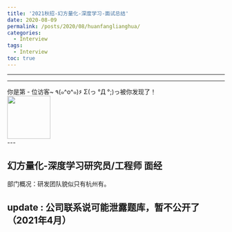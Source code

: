 ```yaml
---
title: '2021秋招-幻方量化-深度学习-面试总结'
date: 2020-08-09
permalink: /posts/2020/08/huanfanglianghua/
categories:
  - Interview
tags:
  - Interview
toc: true
---
```


---

---

<div>
<div class="button01">
      <visited_a href="#" display:inline>你是第<span data-hk-page="current"> - </span>位访客~</visited_a>
      <visited_p class="top">٩(๑^o^๑)۶</visited_p>
      <visited_p class="bottom">Σ(っ °Д °;)っ被你发现了！</visited_p>
</div>
<img align="center" width="100" src="{{ site.url }}/images/static/take_me.gif" alt="" display:inline>
</div>
---

## 幻方量化-深度学习研究员/工程师 面经

部门概况：研发团队貌似只有杭州有。

## update : 公司联系说可能泄露题库，暂不公开了 （2021年4月）

<!--

## 笔试 （2020 年 8 月 09 日）

- 算法题 1

```python

'''
压缩字符串，如果一个字符出现的次数大于等于3次的话，将他表示成 数字+字符

例如：   aaabccccd**zzz   -> 3ab4cd883z
'''
# coding=utf-8
import sys
def encode(s):
    # 返回编码后的字符串
    final = []
    pre = '0'
    cnt = 0
    for c in s:
        if c != pre:
            if cnt < 3:
                for i in range(cnt):
                    final.append(pre)
            else:
                final.append(str(cnt))
                final.append(pre)
            pre = c
            cnt = 1
        else:
            cnt += 1
    if cnt >= 3:
        final.append(str(cnt))
        final.append(pre)
    else:
        for i in range(cnt):
            final.append(pre)
    result = ''.join(final)
    return result

for l in sys.stdin:
    print(encode(l.strip()))
```

- 算法题 2

```python

# coding: utf-8

'''
设计一个滑动窗口类，窗口的大小为10，每次输入是多个连续交易日的价格数据，返回滑动窗口内的最大回撤

最大回撤定义为  最大的a[i]-a[j]  其中i，j均在窗口内，且满足 j>i
例如当前窗口为： [1,2,3,4,10,3,0,6,7,7] 最大回撤为10 = 10-0

返回每个输入最后的滑动窗口的最大值。

输入示例：
1,2,13,12,1,3,0,4,10,3,0,6,7,7
3,-3,4,5,6,7,1

示例输出：
10
6
'''
import sys
class RollingWindow(object):
    def __init__(self):
        # 请完成此功能
        self.data = []

    def append(self, n):
        # 请完成此功能
        self.data.append(n)

    def get_max_drawdown(self):
        # 请完成此功能
        final_data = self.data[-10:]
        tail_min = final_data[-1]
        result = 0
        for i in range(len(final_data) - 2, -1, -1):
            cur = final_data[i] - tail_min
            result = max(result, cur)
        return result

if __name__ == '__main__':
    for line in sys.stdin:
        w = RollingWindow()
        for x in line.split(','):
            w.append(int(x))
        print(w.get_max_drawdown())

```

- 算法题 3

```python
'''
判断一个输入的9*9 的二维数组是否能够构成有效的数独的解。
'''
# coding=utf-8

import sys


def check_sudoku(grid):
    # grid是list of lists, 使用grid[0][0]访问其中数字
    # 请完成此功能
    row = len(grid)
    if row != 9:
        return False
    row_cache = {i: [] for i in range(9)}
    col_cache = {i: [] for i in range(9)}
    grid_cache = {i: [] for i in range(9)}

    for i in range(row):
        cur_row = len(grid[i])
        if cur_row != 9:
            return False

    for i in range(9):
        for j in range(9):
            cur = grid[i][j]
            row_cache[i].append(cur)
            col_cache[j].append(cur)
            a = i // 3
            b = j // 3
            gn = a * 3 + b
            grid_cache[gn].append(cur)

    for i, nums in row_cache.items():
        nums=set(nums)
        if len(nums)!=9:
            return False
        for i in range(1,10):
            if i not in nums:
                return False
    for i, nums in col_cache.items():
        nums = set(nums)
        if len(nums) != 9:
            return False
        for i in range(1, 10):
            if i not in nums:
                return False
    for i, nums in grid_cache.items():
        nums = set(nums)
        if len(nums) != 9:
            return False
        for i in range(1, 10):
            if i not in nums:
                return False
    return True

if __name__ == '__main__':
    grid = []
    for line in sys.stdin:
        line = line.strip()
        if not line:
            print(check_sudoku(grid))
            grid = []
            continue
        grid.append([int(x) for x in line.split(',')])
    print(check_sudoku(grid))
```

- 问答题 1:

  - 对于逻辑回归（logistics regression），给出赋予每个样本不同权重的 L-2 正则化逻辑回归的交叉熵损失函数（含 sigmoid 函数），以及参数更新过程。

- 问答题 2:

  - 给出 SVM 推导过程，包含拉格朗日优化式子，以及样本权重表达式，截距表达式等。
  - 通过计算说明 SVM 可以通过核函数快速进行非线性推广的基本前提，并说明高斯核和多项式核的最本质差别是什么。

- 问答题 3

  - 对于 EM 算法，给定样本{x1,x2...xm},样本间独立，引入隐含变量 z，使得 p(x,z)最大化，先给出 p(x,z)的最大似然估计，然后由该似然推导出 EM 算法的 E-step 和 M-step。

- 问答题 4:
  - 给出卷积神经网络 CNN 的误差传播公式，以及权值更新公式（提示，反向传播的过程中分全连接层，卷积层和池化层，参数更新只计算卷积层和全连接层）

## 一面

一面主要是问的是论文和当前实习的项目相关的问题。

- 自我介绍
- 介绍 CVPR 的论文
- 介绍实习时候的工作，遇到的问题，解决方案。

## 二面

二面主要问的是相对开放一些的问题

- 自我介绍
- 胸部 X 光片诊断报告的生成的具体做法，遇到的问题，怎么解决样本不平衡的问题等
- 如果在 X 光片中有一些先验信息比如病变通常在 5\*5 的区域内，有什么方法可以改进你的模型和算法。
- 如果在量化领域有大量的时序数据是很低信噪比的类似股票曲线这种，无法直接使用 CNN 或者 lstm 进行特征提取，有没有什么好的方法去做特征提取。

  - 先将数据按区间切片，然后利用 transformer 这种 model 的 self attention 机制去在时序上做 context 信息提取。用[CLS] token 的 embedding 作为整个时间段的 feature 然后在下游任务进行端到端的训练。

- 如果无法做到端到端的训练，先要必须将特征提取出来之后才能做下游的任务，有什么策略可以做特征的提取，信号处理相关的知识有了解吗。

- 反问面试官
  - 幻方量化的 AI Lab 目前人员规模七八人的样子。
  - 工作内容主要是用深度学习相关技术做股票投资，目前还没使用强化学习等策略
  - 工作的评价标准的话更多是模型在实盘的效果，一个模型可能过一段时间就不 work 了，也没有固定的数据集来判断提升多少个点什么的。
  - 工作相比于 BAT 可能要更自由一点。

## 三面

- 三面主要是就隐写的论文进行了一些技术的探讨，以及实验的设置，应用场景的讨论等。总体算是比较开放性的讨论，没有很细节的问题。


## 结果
凉了

-->

<div data-hk-top-pages="5"> </div>
